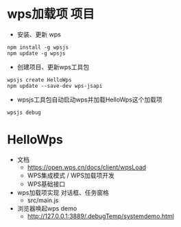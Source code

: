 # wps加载项 项目

- 安装、更新 wps
```
npm install -g wpsjs
npm update -g wpsjs
```

- 创建项目、更新wps工具包
```
wpsjs create HelloWps 
npm update --save-dev wps-jsapi
```

- wpsjs工具包自动启动wps并加载HelloWps这个加载项
```
wpsjs debug
```

# HelloWps
- 文档
    - https://open.wps.cn/docs/client/wpsLoad
    - WPS集成模式 / WPS加载项开发
    - WPS基础接口
- wps加载项实现 对话框、任务窗格
    - src/main.js
- 浏览器唤起wps demo
    - http://127.0.0.1:3889/.debugTemp/systemdemo.html